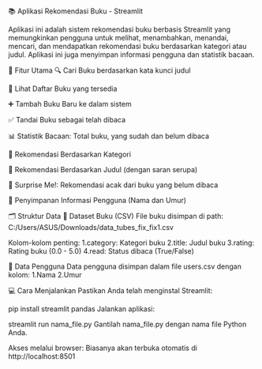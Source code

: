 📚 Aplikasi Rekomendasi Buku - Streamlit

Aplikasi ini adalah sistem rekomendasi buku berbasis Streamlit yang memungkinkan pengguna untuk melihat, menambahkan, menandai, mencari, dan mendapatkan rekomendasi buku berdasarkan kategori atau judul. Aplikasi ini juga menyimpan informasi pengguna dan statistik bacaan.

🚀 Fitur Utama
🔍 Cari Buku berdasarkan kata kunci judul

📖 Lihat Daftar Buku yang tersedia

➕ Tambah Buku Baru ke dalam sistem

✅ Tandai Buku sebagai telah dibaca

📊 Statistik Bacaan: Total buku, yang sudah dan belum dibaca

🎯 Rekomendasi Berdasarkan Kategori

🧠 Rekomendasi Berdasarkan Judul (dengan saran serupa)

🎁 Surprise Me!: Rekomendasi acak dari buku yang belum dibaca

👤 Penyimpanan Informasi Pengguna (Nama dan Umur)

🗂 Struktur Data
📘 Dataset Buku (CSV)
File buku disimpan di path:
C:/Users/ASUS/Downloads/data_tubes_fix_fix1.csv

Kolom-kolom penting:
1.category: Kategori buku
2.title: Judul buku
3.rating: Rating buku (0.0 - 5.0)
4.read: Status dibaca (True/False)

👥 Data Pengguna
Data pengguna disimpan dalam file users.csv dengan kolom:
1.Nama
2.Umur

💻 Cara Menjalankan
Pastikan Anda telah menginstal Streamlit:

pip install streamlit pandas
Jalankan aplikasi:

streamlit run nama_file.py
Gantilah nama_file.py dengan nama file Python Anda.

Akses melalui browser: Biasanya akan terbuka otomatis di http://localhost:8501
